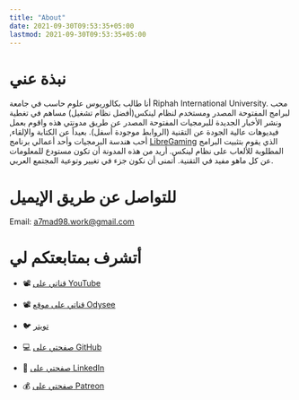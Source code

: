 ```yaml
---
title: "About"
date: 2021-09-30T09:53:35+05:00
lastmod: 2021-09-30T09:53:35+05:00 
---
```

# نبذة عني
أنا طالب بكالوريوس علوم حاسب في جامعة Riphah International University. محب لبرامج المفتوحة المصدر ومستخدم لنظام لينكس(أفضل نظام تشغيل) مساهم في تغطية ونشر الأخبار الجديدة للبرمجيات المفتوحة المصدر عن طريق مدونتي هذه واقوم بعمل فيديوهات عالية الجودة عن التقنية (الروابط موجودة أسفل). بعيداً عن الكتابة والإلقاء, أحب هندسة البرمجيات وأحد أعمالي برنامج [LibreGaming](https://github.com/Ahmed-Al-Balochi/LibreGaming) الذي يقوم بتثبيت البرامج المطلوبة للألعاب على نظام لينكس.
أريد من هذه المدونة أن تكون مستودع للمعلومات عن كل ماهو مفيد في التقنية. أتمنى أن نكون جزء في تغيير وتوعية المجتمع العربي.

# للتواصل عن طريق الإيميل
Email:  a7mad98.work@gmail.com

# أتشرف بمتابعتكم لي

- 📽 [قناتي على YouTube ](https://t.co/qNbPadCaHI?amp=1)

- 📽 [قناتي على موقع Odysee ](https://odysee.com/$/invite/@CTRLplusA:7)

- 🐦 [تويتر](https://twitter.com/ahmedal_balochi)

- 💻 [صفحتي على GitHub ](https://github.com/Ahmed-Al-Balochi)

- 💼 [صفحتي على  LinkedIn ](https://www.linkedin.com/in/ahmed-al-balochi-b97b9b150/)

- 💰 [صفحتي على Patreon ](https://patreon.com/user?u=42792180)
